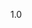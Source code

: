 1.0
<!-- This document is meant for the HoloClocks to check if they are up to date. -->
<!-- (FOR MAINTAINER!) If there is a new release, change version in source file. -->